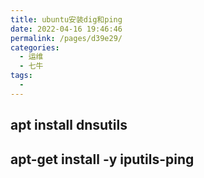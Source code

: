 ```yaml
---
title: ubuntu安装dig和ping
date: 2022-04-16 19:46:46
permalink: /pages/d39e29/
categories:
  - 运维
  - 七牛
tags:
  - 
---
```



## apt install dnsutils
## apt-get install -y iputils-ping



